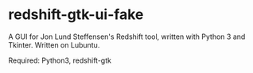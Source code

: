 # redshift-gtk-ui-fake
A GUI for Jon Lund Steffensen's Redshift tool, written with Python 3 and Tkinter. Written on Lubuntu.

Required: Python3, redshift-gtk
